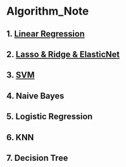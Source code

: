 # Algorithm_Note
## 1. [Linear Regression](https://github.com/Ramongogo/Algorithm_Note/blob/main/Linear%20Regression.md)
## 2. [Lasso & Ridge & ElasticNet](https://github.com/Ramongogo/Algorithm_Note/blob/main/Lasso%20%26%20Ridge%20%26%20ElasticNet.md)
## 3. [SVM](https://github.com/Ramongogo/Algorithm_Note/blob/main/SVM.md)
## 4. Naive Bayes
## 5. Logistic Regression
## 6. KNN
## 7. Decision Tree

